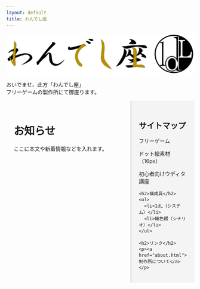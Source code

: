 ```yaml
---
layout: default
title: わんでし座
---
```


![わんでし座ロゴ](asset/img/1dLza_b1.png)


おいでませ、此方「わんでし座」  
フリーゲームの製作所にて御座ります。

<div style="display:flex;">
  <!-- 左カラム（本文） -->
  <div style="flex:3; padding:20px;">
    <h1>お知らせ</h1>
    <p>ここに本文や新着情報などを入れます。</p>
  </div>

  <!-- 右カラム（サイドバー） -->
  <div style="flex:1; padding:20px; background:#f4f4f4; border-left:2px solid #ccc;">
    <h2>サイトマップ</h2>
    <p>フリーゲーム</p>
    <p>ドット絵素材（16px）</p>
    <p>初心者向けウディタ講座</p>

    <h2>構成員</h2>
    <ul>
      <li>1dL（システム）</li>
      <li>織色綴（シナリオ）</li>
    </ul>

    <h2>リンク</h2>
    <p><a href="about.html">制作所について</a></p>
  </div>
</div>
